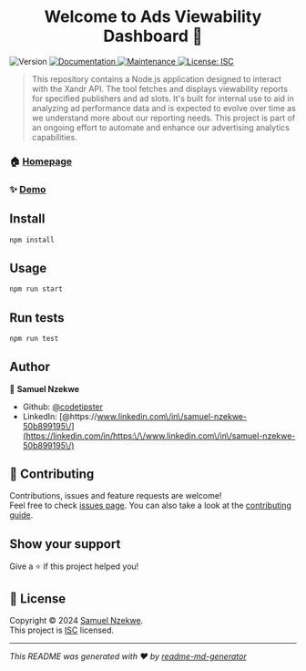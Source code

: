 <h1 align="center">Welcome to Ads Viewability Dashboard 👋</h1>
<p>
  <img alt="Version" src="https://img.shields.io/badge/version-1.0.0-blue.svg?cacheSeconds=2592000" />
  <a href="https://docs.google.com/document/d/1NURr-SyYC_FIC7IXj2VUmuzDkGaFzf4BgmdJ6-sbEuE/edit" target="_blank">
    <img alt="Documentation" src="https://img.shields.io/badge/documentation-yes-brightgreen.svg" />
  </a>
  <a href="https://github.com/codetipster/xandr-report-tool/graphs/commit-activity" target="_blank">
    <img alt="Maintenance" src="https://img.shields.io/badge/Maintained%3F-yes-green.svg" />
  </a>
  <a href="https://github.com/codetipster/xandr-report-tool/blob/master/LICENSE" target="_blank">
    <img alt="License: ISC" src="https://img.shields.io/github/license/codetipster/Ads Viewability Dashboard" />
  </a>
</p>

> This repository contains a Node.js application designed to interact with the Xandr API. The tool fetches and displays viewability reports for specified publishers and ad slots. It's built for internal use to aid in analyzing ad performance data and is expected to evolve over time as we understand more about our reporting needs. This project is part of an ongoing effort to automate and enhance our advertising analytics capabilities.

### 🏠 [Homepage](https://github.com/codetipster/xandr-report-tool#readme)

### ✨ [Demo](https://google.com/me)

## Install

```sh
npm install
```

## Usage

```sh
npm run start
```

## Run tests

```sh
npm run test
```

## Author

👤 **Samuel Nzekwe**

* Github: [@codetipster](https://github.com/codetipster)
* LinkedIn: [@https:\/\/www.linkedin.com\/in\/samuel-nzekwe-50b899195\/](https://linkedin.com/in/https:\/\/www.linkedin.com\/in\/samuel-nzekwe-50b899195\/)

## 🤝 Contributing

Contributions, issues and feature requests are welcome!<br />Feel free to check [issues page](https://github.com/codetipster/xandr-report-tool/issues). You can also take a look at the [contributing guide](https://github.com/codetipster/xandr-report-tool/blob/master/CONTRIBUTING.md).

## Show your support

Give a ⭐️ if this project helped you!

## 📝 License

Copyright © 2024 [Samuel Nzekwe](https://github.com/codetipster).<br />
This project is [ISC](https://github.com/codetipster/xandr-report-tool/blob/master/LICENSE) licensed.

***
_This README was generated with ❤️ by [readme-md-generator](https://github.com/kefranabg/readme-md-generator)_
